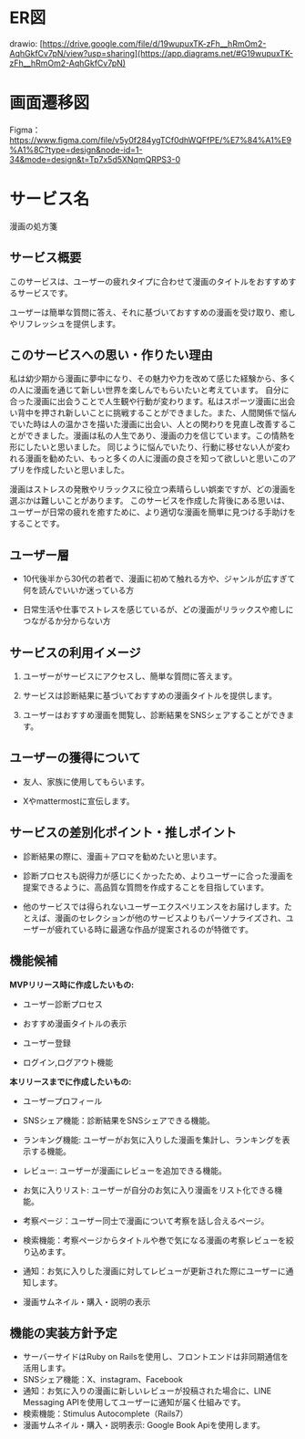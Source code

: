 # ER図
drawio: [https://drive.google.com/file/d/19wupuxTK-zFh__hRmOm2-AqhGkfCv7pN/view?usp=sharing](https://app.diagrams.net/#G19wupuxTK-zFh__hRmOm2-AqhGkfCv7pN)


# 画面遷移図
Figma： https://www.figma.com/file/v5y0f284ygTCf0dhWQFfPE/%E7%84%A1%E9%A1%8C?type=design&node-id=1-34&mode=design&t=Tp7x5d5XNqmQRPS3-0


# サービス名

漫画の処方箋



## サービス概要

このサービスは、ユーザーの疲れタイプに合わせて漫画のタイトルをおすすめするサービスです。

ユーザーは簡単な質問に答え、それに基づいておすすめの漫画を受け取り、癒しやリフレッシュを提供します。



## このサービスへの思い・作りたい理由

私は幼少期から漫画に夢中になり、その魅力や力を改めて感じた経験から、多くの人に漫画を通じて新しい世界を楽しんでもらいたいと考えています。
自分に合った漫画に出会うことで人生観や行動が変わります。私はスポーツ漫画に出会い背中を押され新しいことに挑戦することができました。また、人間関係で悩んでいた時は人の温かさを描いた漫画に出会い、人との関わりを見直し改善することができました。漫画は私の人生であり、漫画の力を信じています。この情熱を形にしたいと思いました。
同じように悩んでいたり、行動に移せない人が変われる漫画を勧めたい、もっと多くの人に漫画の良さを知って欲しいと思いこのアプリを作成したいと思いました。

漫画はストレスの発散やリラックスに役立つ素晴らしい娯楽ですが、どの漫画を選ぶかは難しいことがあります。
このサービスを作成した背後にある思いは、ユーザーが日常の疲れを癒すために、より適切な漫画を簡単に見つける手助けをすることです。



## ユーザー層

- 10代後半から30代の若者で、漫画に初めて触れる方や、ジャンルが広すぎて何を読んでいいか迷っている方

- 日常生活や仕事でストレスを感じているが、どの漫画がリラックスや癒しにつながるか分からない方



## サービスの利用イメージ

1. ユーザーがサービスにアクセスし、簡単な質問に答えます。

2. サービスは診断結果に基づいておすすめの漫画タイトルを提供します。

3. ユーザーはおすすめ漫画を閲覧し、診断結果をSNSシェアすることができます。



## ユーザーの獲得について

- 友人、家族に使用してもらいます。

- Xやmattermostに宣伝します。



## サービスの差別化ポイント・推しポイント

- 診断結果の際に、漫画＋アロマを勧めたいと思います。

- 診断プロセスも説得力が感じにくかったため、よりユーザーに合った漫画を提案できるように、高品質な質問を作成することを目指しています。

- 他のサービスでは得られないユーザーエクスペリエンスをお届けします。たとえば、漫画のセレクションが他のサービスよりもパーソナライズされ、ユーザーが疲れている時に最適な作品が提案されるのが特徴です。


## 機能候補

**MVPリリース時に作成したいもの:**

- ユーザー診断プロセス

- おすすめ漫画タイトルの表示

- ユーザー登録

- ログイン,ログアウト機能


**本リリースまでに作成したいもの:**

- ユーザープロフィール

- SNSシェア機能：診断結果をSNSシェアできる機能。

- ランキング機能: ユーザーがお気に入りした漫画を集計し、ランキングを表示する機能。

- レビュー: ユーザーが漫画にレビューを追加できる機能。

- お気に入りリスト: ユーザーが自分のお気に入り漫画をリスト化できる機能。

- 考察ページ：ユーザー同士で漫画について考察を話し合えるページ。

- 検索機能：考察ページからタイトルや巻で気になる漫画の考察レビューを絞り込めます。

- 通知：お気に入りした漫画に対してレビューが更新された際にユーザーに通知します。

- 漫画サムネイル・購入・説明の表示

## 機能の実装方針予定
- サーバーサイドはRuby on Railsを使用し、フロントエンドは非同期通信を活用します。
- SNSシェア機能：X、instagram、Facebook
- 通知：お気に入りの漫画に新しいレビューが投稿された場合に、LINE Messaging APIを使用してユーザーに通知が届く仕組みです。
- 検索機能：Stimulus Autocomplete（Rails7）
- 漫画サムネイル・購入・説明表示: Google Book Apiを使用します。
